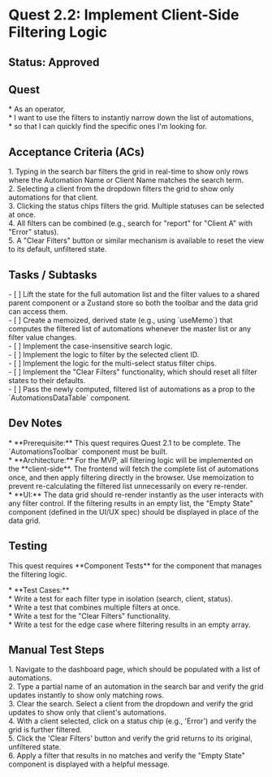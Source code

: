 # Quest 2.2: Implement Client-Side Filtering Logic

## Status: Approved

## Quest

\* As an operator,  
\* I want to use the filters to instantly narrow down the list of automations,  
\* so that I can quickly find the specific ones I'm looking for.

## Acceptance Criteria (ACs)

1\.  Typing in the search bar filters the grid in real-time to show only rows where the Automation Name
     or Client Name matches the search term.  
2\.  Selecting a client from the dropdown filters the grid to show only automations for that client.  
3\.  Clicking the status chips filters the grid. Multiple statuses can be selected at once.  
4\.  All filters can be combined (e.g., search for "report" for "Client A" with "Error" status).  
5\.  A "Clear Filters" button or similar mechanism is available to reset the view to its default, unfiltered state.

## Tasks / Subtasks

\- \[ \] Lift the state for the full automation list and the filter values to a shared parent component or
  a Zustand store so both the toolbar and the data grid can access them.  
\- \[ \] Create a memoized, derived state (e.g., using \`useMemo\`) that computes the filtered list of
  automations whenever the master list or any filter value changes.  
\- \[ \] Implement the case-insensitive search logic.  
\- \[ \] Implement the logic to filter by the selected client ID.  
\- \[ \] Implement the logic for the multi-select status filter chips.  
\- \[ \] Implement the "Clear Filters" functionality, which should reset all filter states to their defaults.  
\- \[ \] Pass the newly computed, filtered list of automations as a prop to the \`AutomationsDataTable\` component.

## Dev Notes

\* \*\*Prerequisite:\*\* This quest requires Quest 2.1 to be complete. The \`AutomationsToolbar\`
  component must be built.  
\* \*\*Architecture:\*\* For the MVP, all filtering logic will be implemented on the \*\*client-side\*\*.
  The frontend will fetch the complete list of automations once, and then apply filtering directly in the
  browser. Use memoization to prevent re-calculating the filtered list unnecessarily on every re-render.  
\* \*\*UI:\*\* The data grid should re-render instantly as the user interacts with any filter control. If the
  filtering results in an empty list, the "Empty State" component (defined in the UI/UX spec) should be
  displayed in place of the data grid.

## Testing

This quest requires \*\*Component Tests\*\* for the component that manages the filtering logic.

\* \*\*Test Cases:\*\*  
    \* Write a test for each filter type in isolation (search, client, status).  
    \* Write a test that combines multiple filters at once.  
    \* Write a test for the "Clear Filters" functionality.  
    \* Write a test for the edge case where filtering results in an empty array.

## Manual Test Steps  

1\.  Navigate to the dashboard page, which should be populated with a list of automations.  
2\.  Type a partial name of an automation in the search bar and verify the grid updates instantly to show
     only matching rows.  
3\.  Clear the search. Select a client from the dropdown and verify the grid updates to show only that
     client's automations.  
4\.  With a client selected, click on a status chip (e.g., 'Error') and verify the grid is further filtered.  
5\.  Click the 'Clear Filters' button and verify the grid returns to its original, unfiltered state.  
6\.  Apply a filter that results in no matches and verify the "Empty State" component is displayed with
     a helpful message.  
